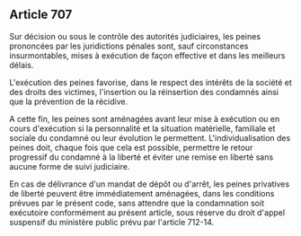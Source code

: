 Article 707
----
Sur décision ou sous le contrôle des autorités judiciaires, les peines
prononcées par les juridictions pénales sont, sauf circonstances insurmontables,
mises à exécution de façon effective et dans les meilleurs délais.

L'exécution des peines favorise, dans le respect des intérêts de la société et
des droits des victimes, l'insertion ou la réinsertion des condamnés ainsi que
la prévention de la récidive.

A cette fin, les peines sont aménagées avant leur mise à exécution ou en cours
d'exécution si la personnalité et la situation matérielle, familiale et sociale
du condamné ou leur évolution le permettent. L'individualisation des peines
doit, chaque fois que cela est possible, permettre le retour progressif du
condamné à la liberté et éviter une remise en liberté sans aucune forme de suivi
judiciaire.

En cas de délivrance d'un mandat de dépôt ou d'arrêt, les peines privatives de
liberté peuvent être immédiatement aménagées, dans les conditions prévues par le
présent code, sans attendre que la condamnation soit exécutoire conformément au
présent article, sous réserve du droit d'appel suspensif du ministère public
prévu par l'article 712-14.
